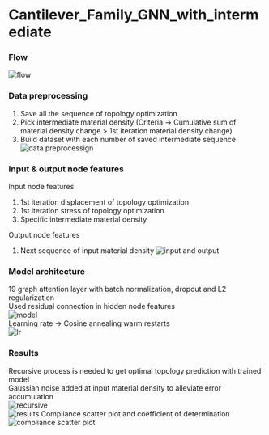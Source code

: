 # Cantilever_Family_GNN_with_intermediate

### Flow
![flow](https://user-images.githubusercontent.com/56711947/149752304-91036140-2b30-4a33-9503-1f31483317d0.jpg)  

### Data preprocessing
1. Save all the sequence of topology optimization  
2. Pick intermediate material density (Criteria -> Cumulative sum of material density change > 1st iteration material density change)  
3. Build dataset with each number of saved intermediate sequence  
![data preprocessign](https://user-images.githubusercontent.com/56711947/149754354-1318eb3a-70db-4fb4-b1ca-154943aabdda.jpg)

### Input & output node features
Input node features  
1. 1st iteration displacement of topology optimization  
2. 1st iteration stress of topology optimization  
3. Specific intermediate material density  

Output node features
1. Next sequence of input material density
![input and output](https://user-images.githubusercontent.com/56711947/149757542-1ec724e9-6b1e-4ba4-8a19-af8fc4816957.jpg)

### Model architecture
19 graph attention layer with batch normalization, dropout and L2 regularization  
Used residual connection in hidden node features  
![model](https://user-images.githubusercontent.com/56711947/149758267-ea8a01a1-defa-418c-8e96-bcc87105479c.jpg)  
Learning rate -> Cosine annealing warm restarts  
![lr](https://user-images.githubusercontent.com/56711947/149761125-712885bf-39c0-4b16-8dee-90a863c0425e.jpg)

### Results
Recursive process is needed to get optimal topology prediction with trained model  
Gaussian noise added at input material density to alleviate error accumulation  
![recursive](https://user-images.githubusercontent.com/56711947/149759038-c2e0afbb-6b36-4391-97a3-d2192d9a5a0a.jpg)  
![results](https://user-images.githubusercontent.com/56711947/149759545-6efb2805-4fe7-4604-95ec-5b4d52959f1e.jpg)
Compliance scatter plot and coefficient of determination  
![compliance scatter plot](https://user-images.githubusercontent.com/56711947/149759969-7eafa693-1480-45db-9eb6-821b0e6fbf61.jpg)
